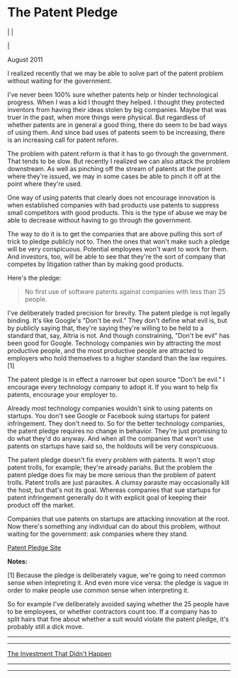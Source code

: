 # The Patent Pledge

| | [](index.html)  
  
|   
  
August 2011  
  
I realized recently that we may be able to solve part of the patent problem without waiting for the government.  
  
I've never been 100% sure whether patents help or hinder technological progress. When I was a kid I thought they helped. I thought they protected inventors from having their ideas stolen by big companies. Maybe that was truer in the past, when more things were physical. But regardless of whether patents are in general a good thing, there do seem to be bad ways of using them. And since bad uses of patents seem to be increasing, there is an increasing call for patent reform.  
  
The problem with patent reform is that it has to go through the government. That tends to be slow. But recently I realized we can also attack the problem downstream. As well as pinching off the stream of patents at the point where they're issued, we may in some cases be able to pinch it off at the point where they're used.  
  
One way of using patents that clearly does not encourage innovation is when established companies with bad products use patents to suppress small competitors with good products. This is the type of abuse we may be able to decrease without having to go through the government.  
  
The way to do it is to get the companies that are above pulling this sort of trick to pledge publicly not to. Then the ones that won't make such a pledge will be very conspicuous. Potential employees won't want to work for them. And investors, too, will be able to see that they're the sort of company that competes by litigation rather than by making good products.  
  
Here's the pledge:   
  
> No first use of software patents against companies with less than 25 people. 

I've deliberately traded precision for brevity. The patent pledge is not legally binding. It's like Google's "Don't be evil." They don't define what evil is, but by publicly saying that, they're saying they're willing to be held to a standard that, say, Altria is not. And though constraining, "Don't be evil" has been good for Google. Technology companies win by attracting the most productive people, and the most productive people are attracted to employers who hold themselves to a higher standard than the law requires. [1]  
  
The patent pledge is in effect a narrower but open source "Don't be evil." I encourage every technology company to adopt it. If you want to help fix patents, encourage your employer to.  
  
Already most technology companies wouldn't sink to using patents on startups. You don't see Google or Facebook suing startups for patent infringement. They don't need to. So for the better technology companies, the patent pledge requires no change in behavior. They're just promising to do what they'd do anyway. And when all the companies that won't use patents on startups have said so, the holdouts will be very conspicuous.  
  
The patent pledge doesn't fix every problem with patents. It won't stop patent trolls, for example; they're already pariahs. But the problem the patent pledge does fix may be more serious than the problem of patent trolls. Patent trolls are just parasites. A clumsy parasite may occasionally kill the host, but that's not its goal. Whereas companies that sue startups for patent infringement generally do it with explicit goal of keeping their product off the market.  
  
Companies that use patents on startups are attacking innovation at the root. Now there's something any individual can do about this problem, without waiting for the government: ask companies where they stand.  
  
  
  
[Patent Pledge Site](http://thepatentpledge.org)  
  
  
  
**Notes:**  
  
[1] Because the pledge is deliberately vague, we're going to need common sense when intepreting it. And even more vice versa: the pledge is vague in order to make people use common sense when interpreting it.  
  
So for example I've deliberately avoided saying whether the 25 people have to be employees, or whether contractors count too. If a company has to split hairs that fine about whether a suit would violate the patent pledge, it's probably still a dick move.  
  
  
---  
  
  
---  
[The Investment That Didn't Happen](http://k9ventures.com/blog/2011/04/27/modista/)  
  
  
  
  

* * *  
  
---
